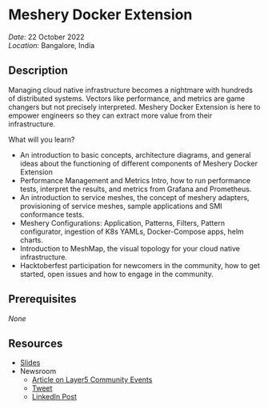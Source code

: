 # Meshery Docker Extension

*Date*: 22 October 2022 <br>
*Location*: Bangalore, India

## Description

Managing cloud native infrastructure becomes a nightmare with hundreds of distributed systems. Vectors like performance, and metrics are game changers but not precisely interpreted. Meshery Docker Extension is here to empower engineers so they can extract more value from their infrastructure.

What will you learn?

- An introduction to basic concepts, architecture diagrams, and general ideas about the functioning of different components of Meshery Docker Extension
- Performance Management and Metrics Intro, how to run performance tests, interpret the results, and metrics from Grafana and Prometheus.
- An introduction to service meshes, the concept of meshery adapters, provisioning of service meshes, sample applications and SMI conformance tests.
- Meshery Configurations: Application, Patterns, Filters, Pattern configurator, ingestion of K8s YAMLs, Docker-Compose apps, helm charts.
- Introduction to MeshMap, the visual topology for your cloud native infrastructure.
- Hacktoberfest participation for newcomers in the community, how to get started, open issues and how to engage in the community.

## Prerequisites

*None*

## Resources

- [Slides](/meetups/docker_hacktoberfest_meshery_docker_extensions/slides.pdf)
- Newsroom
  - [Article on Layer5 Community Events](https://layer5.io/community/events/hacktoberfest-2022-docker-extensions-show-n-tell)
  - [Tweet](https://twitter.com/ajeetsraina/status/1583719116510097408?s=20)
  - [LinkedIn Post](https://www.linkedin.com/feed/update/urn:li:activity:6989499548565954560/)
